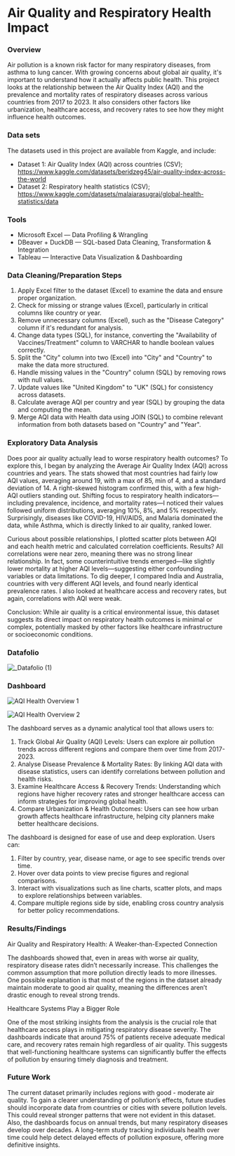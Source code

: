 # Air Quality and Respiratory Health Impact

### Overview

Air pollution is a known risk factor for many respiratory diseases, from asthma to lung cancer. With growing concerns about global air quality, it's important to understand how it actually affects public health.
This project looks at the relationship between the Air Quality Index (AQI) and the prevalence and mortality rates of respiratory diseases across various countries from 2017 to 2023. It also considers other factors like urbanization, healthcare access, and recovery rates to see how they might influence health outcomes.

### Data sets

The datasets used in this project are available from Kaggle, and include:
- Dataset 1: Air Quality Index (AQI) across countries (CSV); https://www.kaggle.com/datasets/beridzeg45/air-quality-index-across-the-world
- Dataset 2: Respiratory health statistics (CSV); https://www.kaggle.com/datasets/malaiarasugraj/global-health-statistics/data

### Tools

- Microsoft Excel — Data Profiling & Wrangling
- DBeaver + DuckDB — SQL-based Data Cleaning, Transformation & Integration
- Tableau — Interactive Data Visualization & Dashboarding

### Data Cleaning/Preparation Steps

1. Apply Excel filter to the dataset (Excel) to examine the data and ensure proper organization.
2. Check for missing or strange values (Excel), particularly in critical columns like country or year.
3. Remove unnecessary columns (Excel), such as the "Disease Category" column if it's redundant for analysis.
4. Change data types (SQL), for instance, converting the "Availability of Vaccines/Treatment" column to VARCHAR to handle boolean values correctly.
5. Split the "City" column into two (Excel) into "City" and "Country" to make the data more structured.
6. Handle missing values in the "Country" column (SQL) by removing rows with null values.
7. Update values like "United Kingdom" to "UK" (SQL) for consistency across datasets.
8. Calculate average AQI per country and year (SQL) by grouping the data and computing the mean.
9. Merge AQI data with Health data using JOIN (SQL) to combine relevant information from both datasets based on "Country" and "Year".

### Exploratory Data Analysis

Does poor air quality actually lead to worse respiratory health outcomes?
To explore this, I began by analyzing the Average Air Quality Index (AQI) across countries and years. The stats showed that most countries had fairly low AQI values, averaging around 19, with a max of 85, min of 4, and a standard deviation of 14. A right-skewed histogram confirmed this, with a few high-AQI outliers standing out. Shifting focus to respiratory health indicators—including prevalence, incidence, and mortality rates—I noticed their values followed uniform distributions, averaging 10%, 8%, and 5% respectively. Surprisingly, diseases like COVID-19, HIV/AIDS, and Malaria dominated the data, while Asthma, which is directly linked to air quality, ranked lower.

Curious about possible relationships, I plotted scatter plots between AQI and each health metric and calculated correlation coefficients. Results? All correlations were near zero, meaning there was no strong linear relationship. In fact, some counterintuitive trends emerged—like slightly lower mortality at higher AQI levels—suggesting either confounding variables or data limitations. To dig deeper, I compared India and Australia, countries with very different AQI levels, and found nearly identical prevalence rates. I also looked at healthcare access and recovery rates, but again, correlations with AQI were weak.

Conclusion: While air quality is a critical environmental issue, this dataset suggests its direct impact on respiratory health outcomes is minimal or complex, potentially masked by other factors like healthcare infrastructure or socioeconomic conditions.

### Datafolio

![_Datafolio  (1)](https://github.com/user-attachments/assets/332e47da-fb5d-4503-9d5b-755e952a04e0)



### Dashboard

![AQI   Health Overview 1](https://github.com/user-attachments/assets/378e3434-432d-418c-a549-4d1d5cd9e571)


![AQI   Health Overview 2 ](https://github.com/user-attachments/assets/97b721a6-2865-4675-b48d-dd3698d92b7e)


The dashboard serves as a dynamic analytical tool that allows users to:

1.	Track Global Air Quality (AQI) Levels: Users can explore air pollution trends across different regions and compare them over time from 2017-2023.
2.	Analyse Disease Prevalence & Mortality Rates: By linking AQI data with disease statistics, users can identify correlations between pollution and health risks.
3.	Examine Healthcare Access & Recovery Trends: Understanding which regions have higher recovery rates and stronger healthcare access can inform strategies for improving global health.
4.	Compare Urbanization & Health Outcomes: Users can see how urban growth affects healthcare infrastructure, helping city planners make better healthcare decisions.

The dashboard is designed for ease of use and deep exploration. Users can:

1.	Filter by country, year, disease name, or age to see specific trends over time.
2.	Hover over data points to view precise figures and regional comparisons.
3.	Interact with visualizations such as line charts, scatter plots, and maps to explore relationships between variables.
4.	Compare multiple regions side by side, enabling cross country analysis for better policy recommendations.


### Results/Findings

Air Quality and Respiratory Health: A Weaker-than-Expected Connection

The dashboards showed that, even in areas with worse air quality, respiratory disease rates didn’t necessarily increase. This challenges the common assumption that more pollution directly leads to more illnesses. One possible explanation is that most of the regions in the dataset already maintain moderate to good air quality, meaning the differences aren’t drastic enough to reveal strong trends.

Healthcare Systems Play a Bigger Role

One of the most striking insights from the analysis is the crucial role that healthcare access plays in mitigating respiratory disease severity. The dashboards indicate that around 75% of patients receive adequate medical care, and recovery rates remain high regardless of air quality. This suggests that well-functioning healthcare systems can significantly buffer the effects of pollution by ensuring timely diagnosis and treatment.


### Future Work

The current dataset primarily includes regions with good - moderate air quality. To gain a clearer understanding of pollution’s effects, future studies should incorporate data from countries or cities with severe pollution levels. This could reveal stronger patterns that were not evident in this dataset. Also, the dashboards focus on annual trends, but many respiratory diseases develop over decades. A long-term study tracking individuals health over time could help detect delayed effects of pollution exposure, offering more definitive insights.
  
